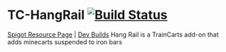 # TC-HangRail [![Build Status](https://drone.io/github.com/bergerhealer/TC-HangRail/status.png)](https://drone.io/github.com/bergerhealer/TC-HangRail/latest)
[Spigot Resource Page](https://www.spigotmc.org/resources/tc-hangrail.10224/) | [Dev Builds](https://drone.io/github.com/bergerhealer/TC-HangRail/files)
Hang Rail is a TrainCarts add-on that adds minecarts suspended to iron bars
